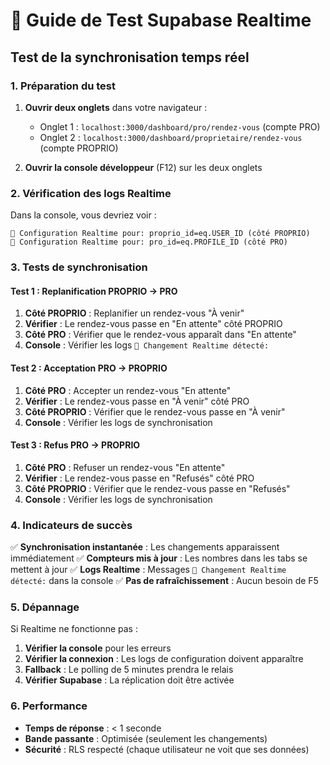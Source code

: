 # 🧪 Guide de Test Supabase Realtime

## Test de la synchronisation temps réel

### 1. Préparation du test

1. **Ouvrir deux onglets** dans votre navigateur :
   - Onglet 1 : `localhost:3000/dashboard/pro/rendez-vous` (compte PRO)
   - Onglet 2 : `localhost:3000/dashboard/proprietaire/rendez-vous` (compte PROPRIO)

2. **Ouvrir la console développeur** (F12) sur les deux onglets

### 2. Vérification des logs Realtime

Dans la console, vous devriez voir :
```
🔄 Configuration Realtime pour: proprio_id=eq.USER_ID (côté PROPRIO)
🔄 Configuration Realtime pour: pro_id=eq.PROFILE_ID (côté PRO)
```

### 3. Tests de synchronisation

#### Test 1 : Replanification PROPRIO → PRO
1. **Côté PROPRIO** : Replanifier un rendez-vous "À venir"
2. **Vérifier** : Le rendez-vous passe en "En attente" côté PROPRIO
3. **Côté PRO** : Vérifier que le rendez-vous apparaît dans "En attente"
4. **Console** : Vérifier les logs `📡 Changement Realtime détecté:`

#### Test 2 : Acceptation PRO → PROPRIO
1. **Côté PRO** : Accepter un rendez-vous "En attente"
2. **Vérifier** : Le rendez-vous passe en "À venir" côté PRO
3. **Côté PROPRIO** : Vérifier que le rendez-vous passe en "À venir"
4. **Console** : Vérifier les logs de synchronisation

#### Test 3 : Refus PRO → PROPRIO
1. **Côté PRO** : Refuser un rendez-vous "En attente"
2. **Vérifier** : Le rendez-vous passe en "Refusés" côté PRO
3. **Côté PROPRIO** : Vérifier que le rendez-vous passe en "Refusés"
4. **Console** : Vérifier les logs de synchronisation

### 4. Indicateurs de succès

✅ **Synchronisation instantanée** : Les changements apparaissent immédiatement
✅ **Compteurs mis à jour** : Les nombres dans les tabs se mettent à jour
✅ **Logs Realtime** : Messages `📡 Changement Realtime détecté:` dans la console
✅ **Pas de rafraîchissement** : Aucun besoin de F5

### 5. Dépannage

Si Realtime ne fonctionne pas :
1. **Vérifier la console** pour les erreurs
2. **Vérifier la connexion** : Les logs de configuration doivent apparaître
3. **Fallback** : Le polling de 5 minutes prendra le relais
4. **Vérifier Supabase** : La réplication doit être activée

### 6. Performance

- **Temps de réponse** : < 1 seconde
- **Bande passante** : Optimisée (seulement les changements)
- **Sécurité** : RLS respecté (chaque utilisateur ne voit que ses données)





